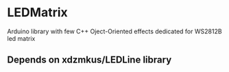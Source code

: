# LEDMatrix
Arduino library with few C++ Oject-Oriented effects dedicated for WS2812B led matrix

## Depends on xdzmkus/LEDLine library
